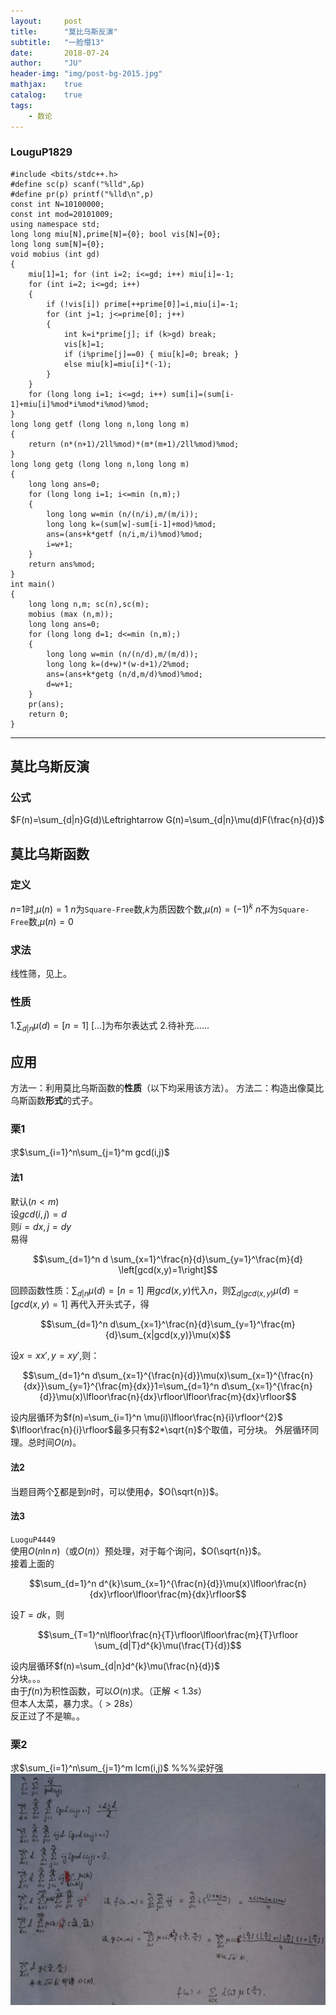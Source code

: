 ```yaml
---
layout:     post
title:      "莫比乌斯反演"
subtitle:   "一脸懵13"
date:       2018-07-24
author:     "JU"
header-img: "img/post-bg-2015.jpg"
mathjax:    true
catalog:    true
tags:
    - 数论
---
```


### LouguP1829

    #include <bits/stdc++.h>
    #define sc(p) scanf("%lld",&p)
    #define pr(p) printf("%lld\n",p)
    const int N=10100000;
    const int mod=20101009;
    using namespace std;
    long long miu[N],prime[N]={0}; bool vis[N]={0};
    long long sum[N]={0};
    void mobius (int gd)
    {
        miu[1]=1; for (int i=2; i<=gd; i++) miu[i]=-1;
        for (int i=2; i<=gd; i++)
        {
            if (!vis[i]) prime[++prime[0]]=i,miu[i]=-1;
            for (int j=1; j<=prime[0]; j++)
            {
                int k=i*prime[j]; if (k>gd) break;
                vis[k]=1;
                if (i%prime[j]==0) { miu[k]=0; break; }
                else miu[k]=miu[i]*(-1);
            }
        }
        for (long long i=1; i<=gd; i++) sum[i]=(sum[i-1]+miu[i]%mod*i%mod*i%mod)%mod;
    }
    long long getf (long long n,long long m)
    {
        return (n*(n+1)/2ll%mod)*(m*(m+1)/2ll%mod)%mod;
    }
    long long getg (long long n,long long m)
    {
        long long ans=0;
        for (long long i=1; i<=min (n,m);)
        {
            long long w=min (n/(n/i),m/(m/i));
            long long k=(sum[w]-sum[i-1]+mod)%mod;
            ans=(ans+k*getf (n/i,m/i)%mod)%mod;
            i=w+1;
        }
        return ans%mod;
    }
    int main()
    {
        long long n,m; sc(n),sc(m);
        mobius (max (n,m));
        long long ans=0;
        for (long long d=1; d<=min (n,m);)
        {
            long long w=min (n/(n/d),m/(m/d));
            long long k=(d+w)*(w-d+1)/2%mod;
            ans=(ans+k*getg (n/d,m/d)%mod)%mod;
            d=w+1;
        }
        pr(ans);
        return 0;
    }

---

## 莫比乌斯反演
### 公式
$F(n)=\sum_{d|n}G(d)\Leftrightarrow G(n)=\sum_{d|n}\mu(d)F(\frac{n}{d})$
## 莫比乌斯函数
### 定义
$n$=1时,$\mu(n)=1$
$n$为`Square-Free`数,$k$为质因数个数,$\mu(n)=(-1)^{k}$
$n$不为`Square-Free`数,$\mu(n)=0$
### 求法
线性筛，见上。
### 性质
1.$\sum_{d|n}\mu(d)=\left[n=1\right]$
$\left[…\right]$为布尔表达式
2.待补充……
## 应用
方法一：利用莫比乌斯函数的**性质**（以下均采用该方法）。
方法二：构造出像莫比乌斯函数**形式**的式子。
### 栗1
求$\sum_{i=1}^n\sum_{j=1}^m gcd(i,j)$
#### 法1
默认$(n<m)$  
设$gcd(i,j)=d$  
则$i=dx,j=dy$  
易得

$$\sum_{d=1}^n d \sum_{x=1}^\frac{n}{d}\sum_{y=1}^\frac{m}{d} \left[gcd(x,y)=1\right]$$

回顾函数性质：$\sum_{d|n}\mu(d)=\left[n=1\right]$
用$gcd(x,y)$代入$n$，则$\sum_{d|gcd(x,y)}\mu(d)=\left[ gcd(x,y)=1\right]$
再代入开头式子，得

$$\sum_{d=1}^n d\sum_{x=1}^\frac{n}{d}\sum_{y=1}^\frac{m}{d}\sum_{x|gcd(x,y)}\mu(x)$$

设$x=xx',y=xy'$,则：

$$\sum_{d=1}^n d\sum_{x=1}^{\frac{n}{d}}\mu(x)\sum_{x=1}^{\frac{n}{dx}}\sum_{y=1}^{\frac{m}{dx}}1=\sum_{d=1}^n d\sum_{x=1}^{\frac{n}{d}}\mu(x)\lfloor\frac{n}{dx}\rfloor\lfloor\frac{m}{dx}\rfloor$$

设内层循环为$f(n)=\sum_{i=1}^n \mu(i)\lfloor\frac{n}{i}\rfloor^{2}$
$\lfloor\frac{n}{i}\rfloor$最多只有$2*\sqrt{n}$个取值，可分块。
外层循环同理。总时间$O(n)$。

#### 法2
当题目两个$\sum$都是到$n$时，可以使用$\phi$，$O(\sqrt{n})$。

#### 法3
`LuoguP4449`  
使用$O(n\ln{n})$（或$O(n)$）预处理，对于每个询问，$O(\sqrt{n})$。  
接着上面的

$$\sum_{d=1}^n d^{k}\sum_{x=1}^{\frac{n}{d}}\mu(x)\lfloor\frac{n}{dx}\rfloor\lfloor\frac{m}{dx}\rfloor$$

设$T=dk$，则  

$$\sum_{T=1}^n\lfloor\frac{n}{T}\rfloor\lfloor\frac{m}{T}\rfloor \sum_{d|T}d^{k}\mu(\frac{T}{d})$$

设内层循环$f(n)=\sum_{d|n}d^{k}\mu(\frac{n}{d})$  
分块。。。  
由于$f(n)$为积性函数，可以$O(n)$求。（正解$<1.3s$）  
但本人太菜，暴力求。（$>28s$）  
反正过了不是嘛。。

### 栗2
求$\sum_{i=1}^n\sum_{j=1}^m lcm(i,j)$
%%%梁好强
[ ![奋奋的解题过程](/img/解题.jpg) ](/img/解题.jpg)
